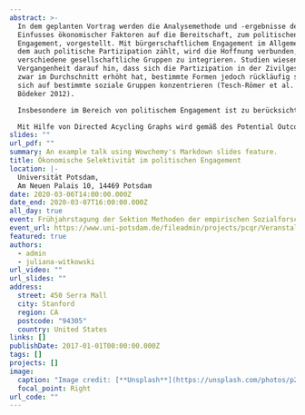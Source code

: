 ```yaml
---
abstract: >-
  In dem geplanten Vortrag werden die Analysemethode und -ergebnisse des
  Einfusses ökonomischer Faktoren auf die Bereitschaft, zum politischen
  Engagement, vorgestellt. Mit bürgerschaftlichem Engagement im Allgemeinen, zu
  dem auch politische Partizipation zählt, wird die Hoffnung verbunden,
  verschiedene gesellschaftliche Gruppen zu integrieren. Studien wiesen in der
  Vergangenheit darauf hin, dass sich die Partizipation in der Zivilgesellschaft
  zwar im Durchschnitt erhöht hat, bestimmte Formen jedoch rückläufig sind und
  sich auf bestimmte soziale Gruppen konzentrieren (Tesch-Römer et al. 2017;
  Bödeker 2012). 

  Insbesondere im Bereich von politischem Engagement ist zu berücksichtigen, dass neben der sozialen Integration auch die Repräsentation einer breiten Masse der Bevölkerung in der Politik leidet, wenn einige soziale Gruppen unterproportional vertreten sind. Anhand der Daten des SOEPs wird geschätzt, wie das Einkommen auf die Bereitschaft und das Ausmaß, sich in Bürgerinitiativen, politischen Organisationen oder auf Ebene der Kommunalpolitik zu engagieren, wirkt. Dabei wird sowohl temporale als auch gruppenspezifsche Heterogenität des Effekts zugelassen. 

  Mit Hilfe von Directed Acycling Graphs wird gemäß des Potential Outcome Models (Rubin 2005) eine geeignete Auswahl von Confounder-Variablen aus dem bisherigen Forschungsstand abgeleitet, sodass Gültigkeit der Conditional Independence Assumption angenommen und ein kausaler Effekt geschätzt werden kann. Modelliert wird die Schätzung mittels Difference-in-Differences Propensity Score Matching.
slides: ""
url_pdf: ""
summary: An example talk using Wowchemy's Markdown slides feature.
title: Ökonomische Selektivität im politischen Engagement
location: |-
  Universität Potsdam,
  Am Neuen Palais 10, 14469 Potsdam
date: 2020-03-06T14:00:00.000Z
date_end: 2020-03-07T16:00:00.000Z
all_day: true
event: Frühjahrstagung der Sektion Methoden der empirischen Sozialforschung (DGS)
event_url: https://www.uni-potsdam.de/fileadmin/projects/pcqr/Veranstaltungen/PCQR-Workshops/Wintersemester_2019_20/dgsmeth_program.pdf
featured: true
authors:
  - admin
  - juliana-witkowski
url_video: ""
url_slides: ""
address:
  street: 450 Serra Mall
  city: Stanford
  region: CA
  postcode: "94305"
  country: United States
links: []
publishDate: 2017-01-01T00:00:00.000Z
tags: []
projects: []
image:
  caption: "Image credit: [**Unsplash**](https://unsplash.com/photos/p2Xor4Lbrrk)"
  focal_point: Right
url_code: ""
---
```


